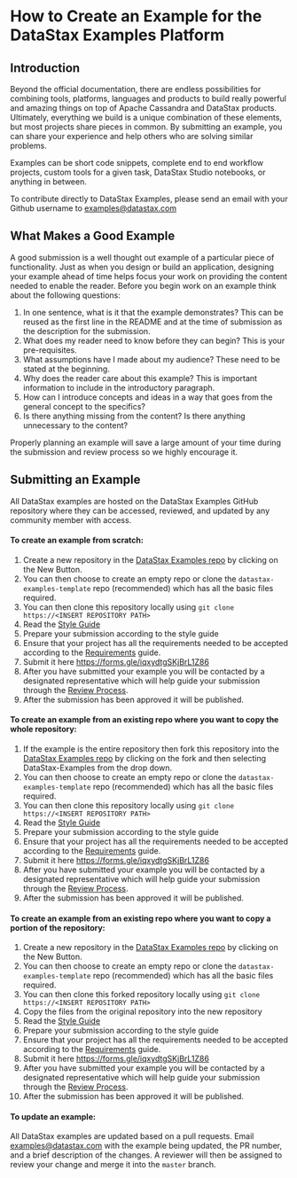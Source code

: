 # How to Create an Example for the DataStax Examples Platform
## Introduction
Beyond the official documentation, there are endless possibilities for combining tools, platforms, languages and products to build really powerful and amazing things on top of Apache Cassandra and DataStax products. Ultimately, everything we build is a unique combination of these elements, but most projects share pieces in common. By submitting an example, you can share your experience and help others who are solving similar problems.

Examples can be short code snippets, complete end to end workflow projects, custom tools for a given task, DataStax Studio notebooks, or anything in between. 

To contribute directly to DataStax Examples, please send an email with your Github username to examples@datastax.com

## What Makes a Good Example

A good submission is a well thought out example of a particular piece of functionality.  Just as when you design or build an application, designing your example ahead of time helps focus your work on providing the content needed to enable the reader.  Before you begin work on an example think about the following questions:

1) In one sentence, what is it that the example demonstrates?  This can be reused as the first line in the README and at the time of submission as the description for the submission.
2) What does my reader need to know before they can begin?  This is your pre-requisites.
3) What assumptions have I made about my audience?  These need to be stated at the beginning.
4) Why does the reader care about this example? This is important information to include in the introductory paragraph.
5) How can I introduce concepts and ideas in a way that goes from the general concept to the specifics?
6) Is there anything missing from the content?  Is there anything unnecessary to the content?

Properly planning an example will save a large amount of your time during the submission and review process so we highly encourage it.

## Submitting an Example

All DataStax examples are hosted on the DataStax Examples GitHub repository where they can be accessed, reviewed, and updated by any community member with access.

#### To create an example from scratch:

   1. Create a new repository in the [DataStax Examples repo](https://github.com/DataStax-Examples) by clicking on the New Button.
   2. You can then choose to create an empty repo or clone the `datastax-examples-template` repo (recommended) which has all the basic files required.
   3. You can then clone this repository locally using `git clone https://<INSERT REPOSITORY PATH>`
   4. Read the [Style Guide](./docs/STYLE_GUIDE.md)
   5. Prepare your submission according to the style guide
   6. Ensure that your project has all the requirements needed to be accepted according to the [Requirements](./docs/REQUIREMENTS.md) guide.
   7. Submit it here https://forms.gle/iqxydtgSKjBrL1Z86
   8. After you have submitted your example you will be contacted by a designated representative which will help guide your submission through the [Review Process](./docs/REVIEW_PROCESS.md).
   9. After the submission has been approved it will be published.

#### To create an example from an existing repo where you want to copy the whole repository:

   1. If the example is the entire repository then fork this repository into the [DataStax Examples repo](https://github.com/DataStax-Examples) by clicking on the fork and then selecting DataStax-Examples from the drop down.
   3. You can then choose to create an empty repo or clone the `datastax-examples-template` repo (recommended) which has all the basic files required.
   4. You can then clone this repository locally using `git clone https://<INSERT REPOSITORY PATH>`
   5. Read the [Style Guide](./docs/STYLE_GUIDE.md)
   6. Prepare your submission according to the style guide
   7. Ensure that your project has all the requirements needed to be accepted according to the [Requirements](./docs/REQUIREMENTS.md) guide.
   8. Submit it here https://forms.gle/iqxydtgSKjBrL1Z86
   9. After you have submitted your example you will be contacted by a designated representative which will help guide your submission through the [Review Process](./docs/REVIEW_PROCESS.md).
   10. After the submission has been approved it will be published.

#### To create an example from an existing repo where you want to copy a portion of the repository:

   1. Create a new repository in the [DataStax Examples repo](https://github.com/DataStax-Examples) by clicking on the New Button.
   2. You can then choose to create an empty repo or clone the `datastax-examples-template` repo (recommended) which has all the basic files required.
   3. You can then clone this forked repository locally using `git clone https://<INSERT REPOSITORY PATH>`
   4. Copy the files from the original repository into the new repository
   5. Read the [Style Guide](./docs/STYLE_GUIDE.md)
   6. Prepare your submission according to the style guide
   7. Ensure that your project has all the requirements needed to be accepted according to the [Requirements](./docs/REQUIREMENTS.md) guide.
   8. Submit it here https://forms.gle/iqxydtgSKjBrL1Z86
   9. After you have submitted your example you will be contacted by a designated representative which will help guide your submission through the [Review Process](./docs/REVIEW_PROCESS.md).
   10. After the submission has been approved it will be published.

#### To update an example:

All DataStax examples are updated based on a pull requests.  Email examples@datastax.com with the example being updated, the PR number, and a brief description of the changes.  A reviewer will then be assigned to review your change and merge it into the `master` branch.
 
